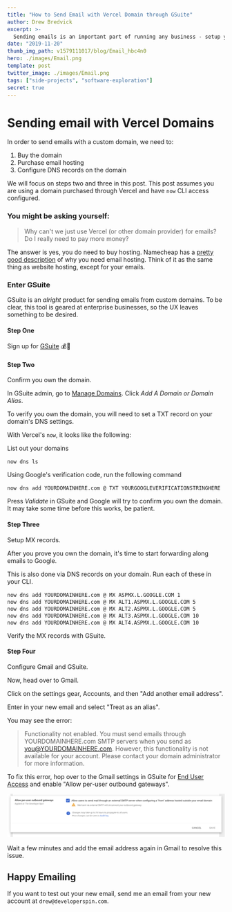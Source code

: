 ```yaml
---
title: "How to Send Email with Vercel Domain through GSuite"
author: Drew Bredvick
excerpt: >-
  Sending emails is an important part of running any business - setup your Vercel domain with GSuite (in Gmail).
date: "2019-11-20"
thumb_img_path: v1579111017/blog/Email_hbc4n0
hero: ./images/Email.png
template: post
twitter_image: ./images/Email.png
tags: ["side-projects", "software-exploration"]
secret: true
---
```


# Sending email with Vercel Domains

In order to send emails with a custom domain, we need to:

1. Buy the domain
2. Purchase email hosting
3. Configure DNS records on the domain

We will focus on steps two and three in this post. This post assumes you are using a domain purchased through Vercel and have `now` CLI access configured.

### You might be asking yourself:

> Why can't we just use Vercel (or other domain provider) for emails? Do I really need to pay more money?

The answer is yes, you do need to buy hosting. Namecheap has a [pretty good description](https://www.namecheap.com/hosting/what-is-email-hosting/) of why you need email hosting. Think of it as the same thing as website hosting, except for your emails.

### Enter GSuite

GSuite is an _alright_ product for sending emails from custom domains. To be clear, this tool is geared at enterprise businesses, so the UX leaves something to be desired.

#### Step One

Sign up for [GSuite](https://gsuite.google.com/) 💰💸

#### Step Two

Confirm you own the domain.

In GSuite admin, go to [Manage Domains](https://admin.google.com/AdminHome?hl=en#Domains:). Click _Add A Domain or Domain Alias_.

To verify you own the domain, you will need to set a TXT record on your domain's DNS settings.

With Vercel's `now`, it looks like the following:

List out your domains

```
now dns ls

```

Using Google's verification code, run the following command

```
now dns add YOURDOMAINHERE.com @ TXT YOURGOOGLEVERIFICATIONSTRINGHERE
```

Press _Validate_ in GSuite and Google will try to confirm you own the domain. It may take some time before this works, be patient.

#### Step Three

Setup MX records.

After you prove you own the domain, it's time to start forwarding along emails to Google.

This is also done via DNS records on your domain. Run each of these in your CLI.

```
now dns add YOURDOMAINHERE.com @ MX ASPMX.L.GOOGLE.COM 1
now dns add YOURDOMAINHERE.com @ MX ALT1.ASPMX.L.GOOGLE.COM 5
now dns add YOURDOMAINHERE.com @ MX ALT2.ASPMX.L.GOOGLE.COM 5
now dns add YOURDOMAINHERE.com @ MX ALT3.ASPMX.L.GOOGLE.COM 10
now dns add YOURDOMAINHERE.com @ MX ALT4.ASPMX.L.GOOGLE.COM 10
```

Verify the MX records with GSuite.

#### Step Four

Configure Gmail and GSuite.

Now, head over to Gmail.

Click on the settings gear, Accounts, and then "Add another email address".

Enter in your new email and select "Treat as an alias".

You may see the error:

> Functionality not enabled.
> You must send emails through YOURDOMAINHERE.com SMTP servers when you send as you@YOURDOMAINHERE.com. However, this functionality is not available for your account. Please contact your domain administrator for more information.

To fix this error, hop over to the Gmail settings in GSuite for [End User Access](https://admin.google.com/ac/apps/gmail/enduseraccess?hl=en) and enable "Allow per-user outbound gateways".

![gmail setting in GSuite](./images/Functionality-not-enabled.png)

Wait a few minutes and add the email address again in Gmail to resolve this issue.

## Happy Emailing

If you want to test out your new email, send me an email from your new account at `drew@developerspin.com`.
